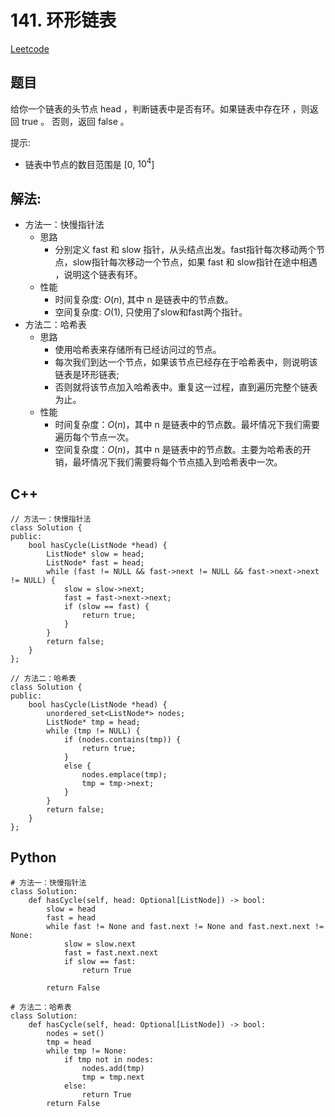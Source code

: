 # 141. 环形链表
[Leetcode](https://leetcode.cn/problems/linked-list-cycle/)

## 题目
给你一个链表的头节点 head ，判断链表中是否有环。如果链表中存在环 ，则返回 true 。 否则，返回 false 。

提示:  
* 链表中节点的数目范围是 [0, $10^4$]

## 解法:  

* 方法一：快慢指针法
    * 思路
        * 分别定义 fast 和 slow 指针，从头结点出发。fast指针每次移动两个节点，slow指针每次移动一个节点，如果 fast 和 slow指针在途中相遇 ，说明这个链表有环。
    * 性能
        * 时间复杂度: $O(n)$, 其中 n 是链表中的节点数。  
        * 空间复杂度: $O(1)$, 只使用了slow和fast两个指针。
* 方法二：哈希表
    * 思路
        * 使用哈希表来存储所有已经访问过的节点。
        * 每次我们到达一个节点，如果该节点已经存在于哈希表中，则说明该链表是环形链表;
        * 否则就将该节点加入哈希表中。重复这一过程，直到遍历完整个链表为止。
    * 性能
        * 时间复杂度：$O(n)$，其中 n 是链表中的节点数。最坏情况下我们需要遍历每个节点一次。
        * 空间复杂度：$O(n)$，其中 n 是链表中的节点数。主要为哈希表的开销，最坏情况下我们需要将每个节点插入到哈希表中一次。

## C++
```
// 方法一：快慢指针法
class Solution {
public:
    bool hasCycle(ListNode *head) {
        ListNode* slow = head;
        ListNode* fast = head;
        while (fast != NULL && fast->next != NULL && fast->next->next != NULL) {
            slow = slow->next;
            fast = fast->next->next;
            if (slow == fast) {
                return true;
            }
        }      
        return false;
    }
};
```

```
// 方法二：哈希表
class Solution {
public:
    bool hasCycle(ListNode *head) {
        unordered_set<ListNode*> nodes;
        ListNode* tmp = head;
        while (tmp != NULL) {
            if (nodes.contains(tmp)) {
                return true;
            }
            else {
                nodes.emplace(tmp);
                tmp = tmp->next;
            }
        }
        return false;
    }
};
```



## Python
```
# 方法一：快慢指针法
class Solution:
    def hasCycle(self, head: Optional[ListNode]) -> bool:
        slow = head
        fast = head
        while fast != None and fast.next != None and fast.next.next != None:
            slow = slow.next
            fast = fast.next.next
            if slow == fast:
                return True

        return False
```

```
# 方法二：哈希表
class Solution:
    def hasCycle(self, head: Optional[ListNode]) -> bool:
        nodes = set()
        tmp = head
        while tmp != None:
            if tmp not in nodes:
                nodes.add(tmp)
                tmp = tmp.next
            else:
                return True
        return False

```